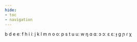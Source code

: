 ```yaml
---
hide:
- toc
- navigation
---
```

b
d
e
eː
f
h
i
iː
j
k
l
m
n
o
oː
p
s
t
u
uː
w
ŋ
ɑ
ɑː
ɔ
ɔː
ɛ
ɛː
ɟ
ɡ
ɲ
ɾ
χ
